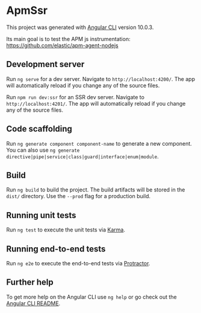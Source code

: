 # ApmSsr

This project was generated with [Angular CLI](https://github.com/angular/angular-cli) version 10.0.3.

Its main goal is to test the APM js instrumentation: https://github.com/elastic/apm-agent-nodejs

## Development server

Run `ng serve` for a dev server. Navigate to `http://localhost:4200/`. The app will automatically reload if you change any of the source files.

Run `npm run dev:ssr` for an SSR dev server. Navigate to `http://localhost:4201/`. The app will automatically reload if you change any of the source files.

## Code scaffolding

Run `ng generate component component-name` to generate a new component. You can also use `ng generate directive|pipe|service|class|guard|interface|enum|module`.

## Build

Run `ng build` to build the project. The build artifacts will be stored in the `dist/` directory. Use the `--prod` flag for a production build.

## Running unit tests

Run `ng test` to execute the unit tests via [Karma](https://karma-runner.github.io).

## Running end-to-end tests

Run `ng e2e` to execute the end-to-end tests via [Protractor](http://www.protractortest.org/).

## Further help

To get more help on the Angular CLI use `ng help` or go check out the [Angular CLI README](https://github.com/angular/angular-cli/blob/master/README.md).
